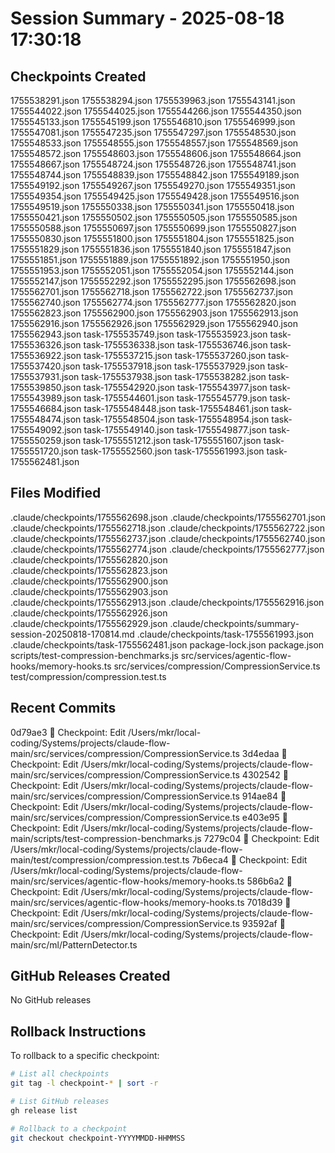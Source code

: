 # Session Summary - 2025-08-18 17:30:18

## Checkpoints Created
1755538291.json
1755538294.json
1755539963.json
1755543141.json
1755544022.json
1755544025.json
1755544266.json
1755544350.json
1755545133.json
1755545199.json
1755546810.json
1755546999.json
1755547081.json
1755547235.json
1755547297.json
1755548530.json
1755548533.json
1755548555.json
1755548557.json
1755548569.json
1755548572.json
1755548603.json
1755548606.json
1755548664.json
1755548667.json
1755548724.json
1755548726.json
1755548741.json
1755548744.json
1755548839.json
1755548842.json
1755549189.json
1755549192.json
1755549267.json
1755549270.json
1755549351.json
1755549354.json
1755549425.json
1755549428.json
1755549516.json
1755549519.json
1755550338.json
1755550341.json
1755550418.json
1755550421.json
1755550502.json
1755550505.json
1755550585.json
1755550588.json
1755550697.json
1755550699.json
1755550827.json
1755550830.json
1755551800.json
1755551804.json
1755551825.json
1755551829.json
1755551836.json
1755551840.json
1755551847.json
1755551851.json
1755551889.json
1755551892.json
1755551950.json
1755551953.json
1755552051.json
1755552054.json
1755552144.json
1755552147.json
1755552292.json
1755552295.json
1755562698.json
1755562701.json
1755562718.json
1755562722.json
1755562737.json
1755562740.json
1755562774.json
1755562777.json
1755562820.json
1755562823.json
1755562900.json
1755562903.json
1755562913.json
1755562916.json
1755562926.json
1755562929.json
1755562940.json
1755562943.json
task-1755535749.json
task-1755535923.json
task-1755536326.json
task-1755536338.json
task-1755536746.json
task-1755536922.json
task-1755537215.json
task-1755537260.json
task-1755537420.json
task-1755537918.json
task-1755537929.json
task-1755537931.json
task-1755537938.json
task-1755538282.json
task-1755539850.json
task-1755542920.json
task-1755543977.json
task-1755543989.json
task-1755544601.json
task-1755545779.json
task-1755546684.json
task-1755548448.json
task-1755548461.json
task-1755548474.json
task-1755548504.json
task-1755548954.json
task-1755549092.json
task-1755549140.json
task-1755549877.json
task-1755550259.json
task-1755551212.json
task-1755551607.json
task-1755551720.json
task-1755552560.json
task-1755561993.json
task-1755562481.json

## Files Modified
.claude/checkpoints/1755562698.json
.claude/checkpoints/1755562701.json
.claude/checkpoints/1755562718.json
.claude/checkpoints/1755562722.json
.claude/checkpoints/1755562737.json
.claude/checkpoints/1755562740.json
.claude/checkpoints/1755562774.json
.claude/checkpoints/1755562777.json
.claude/checkpoints/1755562820.json
.claude/checkpoints/1755562823.json
.claude/checkpoints/1755562900.json
.claude/checkpoints/1755562903.json
.claude/checkpoints/1755562913.json
.claude/checkpoints/1755562916.json
.claude/checkpoints/1755562926.json
.claude/checkpoints/1755562929.json
.claude/checkpoints/summary-session-20250818-170814.md
.claude/checkpoints/task-1755561993.json
.claude/checkpoints/task-1755562481.json
package-lock.json
package.json
scripts/test-compression-benchmarks.js
src/services/agentic-flow-hooks/memory-hooks.ts
src/services/compression/CompressionService.ts
test/compression/compression.test.ts

## Recent Commits
0d79ae3 🔖 Checkpoint: Edit /Users/mkr/local-coding/Systems/projects/claude-flow-main/src/services/compression/CompressionService.ts
3d4edaa 🔖 Checkpoint: Edit /Users/mkr/local-coding/Systems/projects/claude-flow-main/src/services/compression/CompressionService.ts
4302542 🔖 Checkpoint: Edit /Users/mkr/local-coding/Systems/projects/claude-flow-main/src/services/compression/CompressionService.ts
914ae84 🔖 Checkpoint: Edit /Users/mkr/local-coding/Systems/projects/claude-flow-main/src/services/compression/CompressionService.ts
e403e95 🔖 Checkpoint: Edit /Users/mkr/local-coding/Systems/projects/claude-flow-main/scripts/test-compression-benchmarks.js
7279c04 🔖 Checkpoint: Edit /Users/mkr/local-coding/Systems/projects/claude-flow-main/test/compression/compression.test.ts
7b6eca4 🔖 Checkpoint: Edit /Users/mkr/local-coding/Systems/projects/claude-flow-main/src/services/agentic-flow-hooks/memory-hooks.ts
586b6a2 🔖 Checkpoint: Edit /Users/mkr/local-coding/Systems/projects/claude-flow-main/src/services/agentic-flow-hooks/memory-hooks.ts
7018d39 🔖 Checkpoint: Edit /Users/mkr/local-coding/Systems/projects/claude-flow-main/src/services/compression/CompressionService.ts
93592af 🔖 Checkpoint: Edit /Users/mkr/local-coding/Systems/projects/claude-flow-main/src/ml/PatternDetector.ts

## GitHub Releases Created
No GitHub releases

## Rollback Instructions
To rollback to a specific checkpoint:
```bash
# List all checkpoints
git tag -l checkpoint-* | sort -r

# List GitHub releases
gh release list

# Rollback to a checkpoint
git checkout checkpoint-YYYYMMDD-HHMMSS
```
